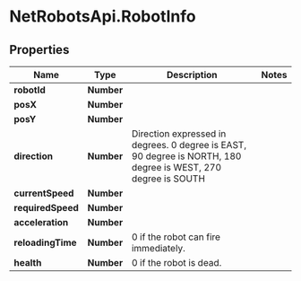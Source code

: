 # NetRobotsApi.RobotInfo

## Properties
Name | Type | Description | Notes
------------ | ------------- | ------------- | -------------
**robotId** | **Number** |  | 
**posX** | **Number** |  | 
**posY** | **Number** |  | 
**direction** | **Number** | Direction expressed in degrees. 0 degree is EAST, 90 degree is NORTH, 180 degree is WEST, 270 degree is SOUTH | 
**currentSpeed** | **Number** |  | 
**requiredSpeed** | **Number** |  | 
**acceleration** | **Number** |  | 
**reloadingTime** | **Number** | 0 if the robot can fire immediately. | 
**health** | **Number** | 0 if the robot is dead. | 


